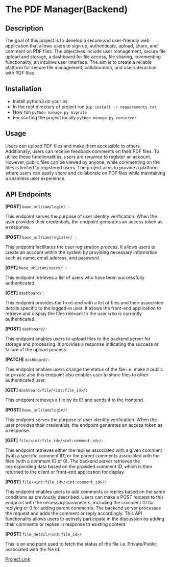 # The PDF Manager(Backend)



## Description

The goal of this project is to develop a secure and user-friendly web application that allows users to sign up, authenticate, upload, share, and comment on PDF files. The objectives include user management, secure file upload and storage, a dashboard for file access, file sharing, commenting functionality, an intuitive user interface. The aim is to create a reliable platform for secure file management, collaboration, and user interaction with PDF files.


## **Installation**

 - Install python3 on your os
 - In the root directory of project run `pip install -r requirements.txt`
 - Now run `python manage.py migrate`
 - For starting the project locally `python manage.py runserver`


## **Usage**

Users can upload PDF files and make them accessible to others. Additionally, users can receive feedback comments on their PDF files. To utilize these functionalities, users are required to register an account. However, public files can be viewed by anyone, while commenting on the files is limited to registered users. The project aims to provide a platform where users can easily share and collaborate on PDF files while maintaining a seamless user experience.

## API Endpoints

**[POST]**  `base_url/iam/login/ :` 
  
This endpoint serves the purpose of user identity verification. When the user provides their credentials, the endpoint generates an access token as a response.

**[POST]**  `base_url/iam/register/ :` 
  
This endpoint facilitates the user registration process. It allows users to create an account within the system by providing necessary information such as name, email address, and password.

**[GET]**  `base_url/iam/users/ :` 
  
This endpoint retrieves a list of users who have been successfully authenticated.

**[GET]**  `dashboard/:` 
  
This endpoint provides the front-end with a list of files and their associated details specific to the logged-in user. It allows the front-end application to retrieve and display the files relevant to the user who is currently authenticated.


**[POST]**  `dashboard/:` 
  
This endpoint enables users to upload files to the backend server for storage and processing. It provides a response indicating the success or failure of the upload process.

**[PATCH]**  `dashboard/:` 
  
This endpoint enables users change the status of the file i.e. make it public or private also this endpoint also enables user to share files to other authenticated user.

**[GET]**  `dashboard/file/<int:file_id>/:` 
 
This endpoint retrieves a file by its ID and sends it to the frontend.

**[POST]**  `base_url/iam/login/:` 
  
This endpoint serves the purpose of user identity verification. When the user provides their credentials, the endpoint generates an access token as a response.

**[GET]**  `file/<int:file_id>/<int:comment_id>/:` 
  
This endpoint retrieves either the replies associated with a given comment (with a specific comment ID) or the parent comments associated with the files (with a comment ID of 0). The backend server retrieves the corresponding data based on the provided comment ID, which is then returned to the client or front-end application for display.

**[POST]**  `file/<int:file_id>/<int:comment_id>/:` 
  
This endpoint enables users to add comments or replies based on the same conditions as previously described. Users can make a POST request to this endpoint with the necessary parameters, including the comment ID for replying or 0 for adding parent comments. The backend server processes the request and adds the comment or reply accordingly. This API functionality allows users to actively participate in the discussion by adding their comments or replies in response to existing content.

**[POST]**  `file_detail/<int:file_id>/` 
  
This is an end point used to fetch the status of the file i.e. Private/Public associated with the file id.





[Project Link](https://pdfmanager124.netlify.app/)
